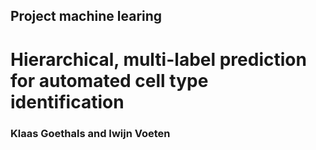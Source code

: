 ## Project machine learing

# Hierarchical, multi-label prediction for automated cell type identification

### Klaas Goethals and Iwijn Voeten

